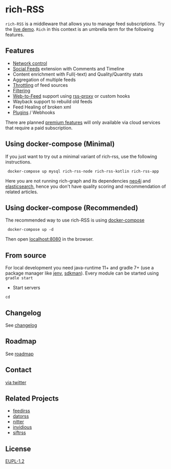 # rich-RSS

`rich-RSS` is a middleware that allows you to manage feed subscriptions. Try the [live demo](https://richrss.migor.org/). `Rich` in this context is an umbrella term for the following features.

## Features

- [Network control](docs/Network-Control.md)
- [Social Feeds](docs/Social-RSS.md) extension with Comments and Timeline
- Content enrichment with Full(-text) and Quality/Quantity stats
- Aggregation of multiple feeds
- [Throttling](docs/Throttling.md) of feed sources
- [Filtering](docs/Filtering.md)
- [Web-to-Feed](docs/Web-to-Feed.md) support using [rss-proxy](https://github.com/damoeb/rss-proxy) or custom hooks
- Wayback support to rebuild old feeds
- Feed Healing of broken xml
- [Plugins](docs/Plugins.md) / Webhooks

There are planned [premium features](roadmap.md) will only available via cloud services that require a paid subscription.


## Using docker-compose (Minimal)
If you just want to try out a minimal variant of rich-rss, use the following instructions. 

```
 docker-compose up mysql rich-rss-node rich-rss-kotlin rich-rss-app
```
Here you are not running rich-graph and its dependencies [neo4j](https://neo4j.com/) and [elasticsearch](https://www.elastic.co/elasticsearch/), hence you don't have quality scoring and recommendation of related articles.



## Using docker-compose (Recommended)

The recommended way to use rich-RSS is using [docker-compose](https://docs.docker.com/compose/)

```
 docker-compose up -d
```
Then open [localhost:8080](http://localhost:8080) in the browser. 


## From source

For local development you need java-runtime 11+ and gradle 7+ (use a package manager like [jenv](https://www.jenv.be/), [sdkman](https://sdkman.io/)). Every module can be started using `gradle start`


- Start servers
```
cd 

```

## Changelog
See [changelog](changelog.md)

## Roadmap
See [roadmap](roadmap.md)

## Contact
[via twitter](https://twitter.com/damoeb)

## Related Projects
- [feedirss](https://www.feedirss.com/)
- [datorss](https://www.datorss.com/)
- [nitter](https://github.com/zedeus/nitter)
- [invidious](https://github.com/iv-org/invidious)
- [siftrss](https://siftrss.com/)

## License
[EUPL-1.2](https://opensource.org/licenses/EUPL-1.2)
